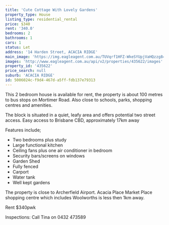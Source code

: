 ```yaml
---
title: 'Cute Cottage With Lovely Gardens'
property_type: House
listing_type: residential_rental
price: $340
rent: '340.0'
bedrooms: 2
bathrooms: 1
cars: 1
status: Let
address: '14 Harden Street, ACACIA RIDGE'
main_image: 'https://img.eagleagent.com.au/TUVqrf1HFZ-WkeSYUpjVaHQzzg8=/1280x854/smart/https://s3-us-west-2.amazonaws.com/eagleagent-orig/images/6826186/415576839-image-M.jpg'
images: 'http://www.eagleagent.com.au/api/v2/properties/435622/images'
property_id: '435622'
price_search: null
suburb: 'ACACIA RIDGE'
id: 5006024c-f9d4-467d-a5ff-fdb137e79313
---
```

This 2 bedroom house is available for rent, the property is about 100 metres to bus stops on Mortimer Road. Also close to schools, parks, shopping centres and amenities.

The block is situated in a quiet, leafy area and offers potential two street access. Easy access to Brisbane CBD, approximately 17km away

Features include;

* Two bedrooms plus study
* Large functional kitchen
* Ceiling fans plus one air conditioner in bedroom
* Security bars/screens on windows
* Garden Shed
* Fully fenced
* Carport
* Water tank
* Well kept gardens

The property is close to Archerfield Airport. Acacia Place Market Place shopping centre which includes Woolworths is less then 1km away.

Rent $340pwk

Inspections: Call Tina on 0432 473589